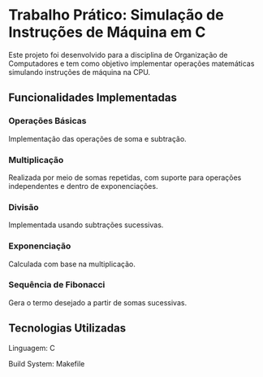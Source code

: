 # Trabalho Prático: Simulação de Instruções de Máquina em C
Este projeto foi desenvolvido para a disciplina de Organização de Computadores e tem como objetivo implementar operações matemáticas simulando instruções de máquina na CPU.

## Funcionalidades Implementadas

### Operações Básicas

Implementação das operações de soma e subtração.

### Multiplicação

Realizada por meio de somas repetidas, com suporte para operações independentes e dentro de exponenciações.

### Divisão

Implementada usando subtrações sucessivas.

### Exponenciação

Calculada com base na multiplicação.

### Sequência de Fibonacci

Gera o termo desejado a partir de somas sucessivas.

## Tecnologias Utilizadas
Linguagem: C

Build System: Makefile
